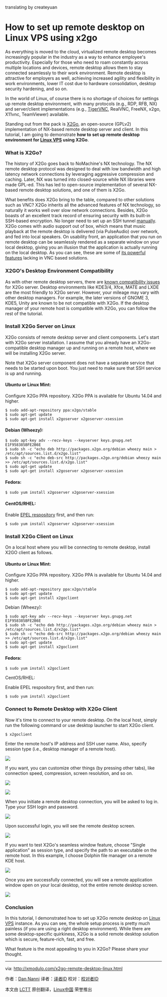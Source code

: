 translating by createyuan

How to set up remote desktop on Linux VPS using x2go
================================================================================
As everything is moved to the cloud, virtualized remote desktop becomes increasingly popular in the industry as a way to enhance employee's productivity. Especially for those who need to roam constantly across multiple locations and devices, remote desktop allows them to stay connected seamlessly to their work environment. Remote desktop is attractive for employers as well, achieving increased agility and flexibility in work environments, lower IT cost due to hardware consolidation, desktop security hardening, and so on.

In the world of Linux, of course there is no shortage of choices for settings up remote desktop environment, with many protocols (e.g., RDP, RFB, NX) and server/client implementations (e.g., [TigerVNC][1], RealVNC, FreeNX, x2go, X11vnc, TeamViewer) available.

Standing out from the pack is [X2Go][2], an open-source (GPLv2) implementation of NX-based remote desktop server and client. In this tutorial, I am going to demonstrate **how to set up remote desktop environment for [Linux VPS][3] using X2Go**.

### What is X2Go? ###

The history of X2Go goes back to NoMachine's NX technology. The NX remote desktop protocol was designed to deal with low bandwidth and high latency network connections by leveraging aggressive compression and caching. Later, NX was turned into closed-source while NX libraries were made GPL-ed. This has led to open-source implementation of several NX-based remote desktop solutions, and one of them is X2Go.

What benefits does X2Go bring to the table, compared to other solutions such as VNC? X2Go inherits all the advanced features of NX technology, so naturally it works well over slow network connections. Besides, X2Go boasts of an excellent track record of ensuring security with its built-in SSH-based encryption. No longer need to set up an SSH tunnel [manually][4]. X2Go comes with audio support out of box, which means that music playback at the remote desktop is delivered (via PulseAudio) over network, and fed into local speakers. On usability front, an application that you run on remote desktop can be seamlessly rendered as a separate window on your local desktop, giving you an illusion that the application is actually running on the local desktop. As you can see, these are some of [its powerful features][5] lacking in VNC based solutions.

### X2GO's Desktop Environment Compatibility ###

As with other remote desktop servers, there are [known compatibility issues][6] for X2Go server. Desktop environments like KDE3/4, Xfce, MATE and LXDE are the most friendly to X2Go server. However, your mileage may vary with other desktop managers. For example, the later versions of GNOME 3, KDE5, Unity are known to be not compatible with X2Go. If the desktop manager of your remote host is compatible with X2Go, you can follow the rest of the tutorial.

### Install X2Go Server on Linux ###

X2Go consists of remote desktop server and client components. Let's start with X2Go server installation. I assume that you already have an X2Go-compatible desktop manager up and running on a remote host, where we will be installing X2Go server.

Note that X2Go server component does not have a separate service that needs to be started upon boot. You just need to make sure that SSH service is up and running.

#### Ubuntu or Linux Mint: ####

Configure X2Go PPA repository. X2Go PPA is available for Ubuntu 14.04 and higher.

    $ sudo add-apt-repository ppa:x2go/stable
    $ sudo apt-get update
    $ sudo apt-get install x2goserver x2goserver-xsession

#### Debian (Wheezy): ####

    $ sudo apt-key adv --recv-keys --keyserver keys.gnupg.net E1F958385BFE2B6E
    $ sudo sh -c "echo deb http://packages.x2go.org/debian wheezy main > /etc/apt/sources.list.d/x2go.list"
    $ sudo sh -c "echo deb-src http://packages.x2go.org/debian wheezy main >> /etc/apt/sources.list.d/x2go.list"
    $ sudo apt-get update
    $ sudo apt-get install x2goserver x2goserver-xsession

#### Fedora: ####

    $ sudo yum install x2goserver x2goserver-xsession

#### CentOS/RHEL: ####

Enable [EPEL respository][7] first, and then run:

    $ sudo yum install x2goserver x2goserver-xsession 

### Install X2Go Client on Linux ###

On a local host where you will be connecting to remote desktop, install X2GO client as follows.

#### Ubuntu or Linux Mint: ####

Configure X2Go PPA repository. X2Go PPA is available for Ubuntu 14.04 and higher.

    $ sudo add-apt-repository ppa:x2go/stable
    $ sudo apt-get update
    $ sudo apt-get install x2goclient

Debian (Wheezy):

    $ sudo apt-key adv --recv-keys --keyserver keys.gnupg.net E1F958385BFE2B6E
    $ sudo sh -c "echo deb http://packages.x2go.org/debian wheezy main > /etc/apt/sources.list.d/x2go.list"
    $ sudo sh -c "echo deb-src http://packages.x2go.org/debian wheezy main >> /etc/apt/sources.list.d/x2go.list"
    $ sudo apt-get update
    $ sudo apt-get install x2goclient

#### Fedora: ####

    $ sudo yum install x2goclient

CentOS/RHEL:

Enable EPEL respository first, and then run:

    $ sudo yum install x2goclient 

### Connect to Remote Desktop with X2Go Client ###

Now it's time to connect to your remote desktop. On the local host, simply run the following command or use desktop launcher to start X2Go client.

    $ x2goclient

Enter the remote host's IP address and SSH user name. Also, specify session type (i.e., desktop manager of a remote host).

![](https://farm9.staticflickr.com/8730/16365755693_75f3d544e9_b.jpg)

If you want, you can customize other things (by pressing other tabs), like connection speed, compression, screen resolution, and so on.

![](https://farm9.staticflickr.com/8699/16984498482_665b975eca_b.jpg)

![](https://farm9.staticflickr.com/8694/16985838755_1b7df1eb78_b.jpg)

When you initiate a remote desktop connection, you will be asked to log in. Type your SSH login and password.

![](https://farm9.staticflickr.com/8754/16984498432_1c8068b817_b.jpg)

Upon successful login, you will see the remote desktop screen.

![](https://farm9.staticflickr.com/8752/16798126858_1ab083ba80_c.jpg)

If you want to test X2Go's seamless window feature, choose "Single application" as session type, and specify the path to an executable on the remote host. In this example, I choose Dolphin file manager on a remote KDE host.

![](https://farm8.staticflickr.com/7584/16798393920_128c3af9c5_b.jpg)

Once you are successfully connected, you will see a remote application window open on your local desktop, not the entire remote desktop screen.

![](https://farm9.staticflickr.com/8742/16365755713_7b90cf65f0_c.jpg)

### Conclusion ###

In this tutorial, I demonstrated how to set up X2Go remote desktop on [Linux VPS][8] instance. As you can see, the whole setup process is pretty much painless (if you are using a right desktop environment). While there are some desktop-specific quirkiness, X2Go is a solid remote desktop solution which is secure, feature-rich, fast, and free.

What feature is the most appealing to you in X2Go? Please share your thought.

--------------------------------------------------------------------------------

via: http://xmodulo.com/x2go-remote-desktop-linux.html

作者：[Dan Nanni][a]
译者：[译者ID](https://github.com/译者ID)
校对：[校对者ID](https://github.com/校对者ID)

本文由 [LCTT](https://github.com/LCTT/TranslateProject) 原创翻译，[Linux中国](http://linux.cn/) 荣誉推出

[a]:http://xmodulo.com/author/nanni
[1]:http://ask.xmodulo.com/centos-remote-desktop-vps.html
[2]:http://wiki.x2go.org/
[3]:http://xmodulo.com/go/digitalocean
[4]:http://xmodulo.com/how-to-set-up-vnc-over-ssh.html
[5]:http://wiki.x2go.org/doku.php/doc:newtox2go
[6]:http://wiki.x2go.org/doku.php/doc:de-compat
[7]:http://xmodulo.com/how-to-set-up-epel-repository-on-centos.html
[8]:http://xmodulo.com/go/digitalocean
